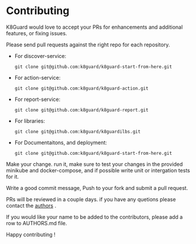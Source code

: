 # Contributing

K8Guard would love to accept your PRs for enhancements and additional features, or fixing issues.

Please send pull requests against the right repo for each repository.


- For discover-service:

	```
	git clone git@github.com:k8guard/k8guard-start-from-here.git
	```

- For action-service:

	```
	git clone git@github.com:k8guard/k8guard-action.git
	```

- For report-service:

	```
	git clone git@github.com:k8guard/k8guard-report.git
	```


- For libraries:

	```
	git clone git@github.com:k8guard/k8guardilbs.git
	```


- For Documentaitons, and deployment:

	```
	git clone git@github.com:k8guard/k8guard-start-from-here.git
	```

Make your change. run it, make sure to test your changes in the provided minikube and docker-compose, and if possible write unit or intergation tests for it.

Write a good commit message, Push to your fork and submit a pull request.

PRs will be reviewed in a couple days. if you have any quetions please contact the [authors](https://github.com/k8guard/k8guard-start-from-here/blob/master/AUTHORS.md) .


If you would like your name to be added to the contributors, please add a row to AUTHORS.md file.

Happy contributing !
